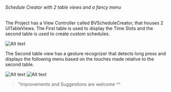 ###### Schedule Creator with 2 table views and a fancy menu

The Project has a View Controller called BVScheduleCreator, that houses 2 UITableViews. The First table is used to display the Time Slots and the second table is used to create custom schedules.

![Alt text](http://postimg.org/image/40cypwenh/f463ac24/ "")

The Second table view has a gesture recognizer that detects long press and displays the following menu based on the touches made relative to the second table.

![Alt text](http://postimg.org/image/8h5boksvh/ "")
![Alt text](http://postimg.org/image/sd5whuzal/ "")

> "Improvements and Suggestions are welcome ^^
